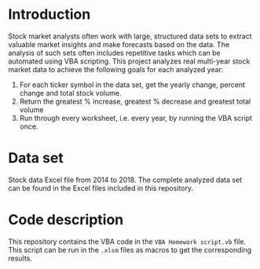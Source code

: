 # Introduction
Stock market analysts often work with large, structured data sets to extract valuable market insights and make forecasts based on the data. The analysis of such sets often includes repetitive tasks which can be automated using VBA scripting. This project analyzes real multi-year stock market data to achieve the following goals for each analyzed year:
1. For each ticker symbol in the data set, get the yearly change, percent change and total stock volume.
2. Return the greatest % increase, greatest % decrease and greatest total volume
3. Run through every worksheet, i.e. every year, by running the VBA script once.

# Data set
Stock data Excel file from 2014 to 2018. The complete analyzed data set can be found in the Excel files included in this repository. 

# Code description
This repository contains the VBA code in the `VBA Homework script.vb` file. This script can be run in the `.xlsm` files as macros to get the corresponding results.
